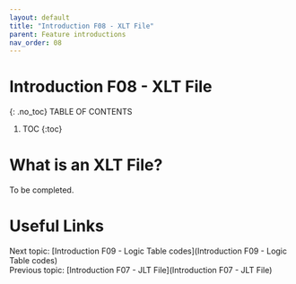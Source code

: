 ```yaml
---
layout: default
title: "Introduction F08 - XLT File"
parent: Feature introductions
nav_order: 08
---
```


# Introduction F08 - XLT File
{: .no_toc}
TABLE OF CONTENTS 
1. TOC
{:toc}  

# What is an XLT File?
To be completed.  
  


# Useful Links
Next topic: [Introduction F09 - Logic Table codes](Introduction F09 - Logic Table codes)  
Previous topic: [Introduction F07 - JLT File](Introduction F07 - JLT File)  

